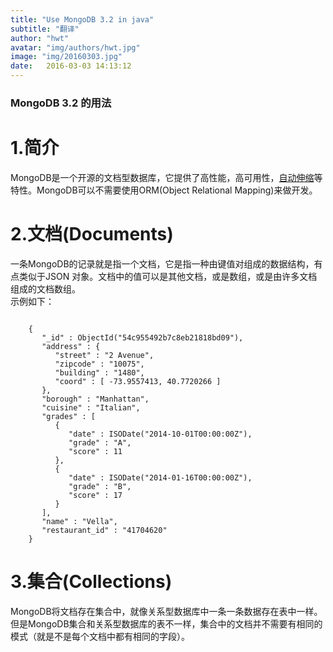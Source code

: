 ```yaml
---
title: "Use MongoDB 3.2 in java"
subtitle: "翻译"
author: "hwt"
avatar: "img/authors/hwt.jpg"
image: "img/20160303.jpg"
date:   2016-03-03 14:13:12
---
```


### MongoDB 3.2 的用法  
# 1.简介  
MongoDB是一个开源的文档型数据库，它提供了高性能，高可用性，[自动伸缩](https://en.wikipedia.org/wiki/Autoscaling)等特性。MongoDB可以不需要使用ORM(Object Relational Mapping)来做开发。  

# 2.文档(Documents)
一条MongoDB的记录就是指一个文档，它是指一种由键值对组成的数据结构，有点类似于JSON 对象。文档中的值可以是其他文档，或是数组，或是由许多文档组成的文档数组。  
示例如下：  
<pre><code>  
    {  
       "_id" : ObjectId("54c955492b7c8eb21818bd09"),  
       "address" : {  
          "street" : "2 Avenue",  
          "zipcode" : "10075",  
          "building" : "1480",  
          "coord" : [ -73.9557413, 40.7720266 ]  
       },  
       "borough" : "Manhattan",  
       "cuisine" : "Italian",  
       "grades" : [  
          {  
             "date" : ISODate("2014-10-01T00:00:00Z"),  
             "grade" : "A",  
             "score" : 11  
          },  
          {  
             "date" : ISODate("2014-01-16T00:00:00Z"),  
             "grade" : "B",  
             "score" : 17  
          }  
       ],  
       "name" : "Vella",  
       "restaurant_id" : "41704620"  
    }  
</code></pre>  
# 3.集合(Collections)  
MongoDB将文档存在集合中，就像关系型数据库中一条一条数据存在表中一样。但是MongoDB集合和关系型数据库的表不一样，集合中的文档并不需要有相同的模式（就是不是每个文档中都有相同的字段）。
